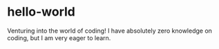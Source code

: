 # hello-world
Venturing into the world of coding!
I have absolutely zero knowledge on coding, but I am very eager to learn.
